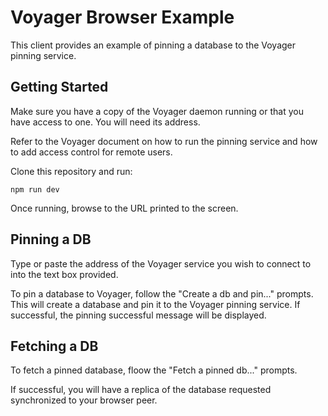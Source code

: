 # Voyager Browser Example

This client provides an example of pinning a database to the Voyager pinning service.

## Getting Started

Make sure you have a copy of the Voyager daemon running or that you have access to one. You will need its address.

Refer to the Voyager document on how to run the pinning service and how to add access control for remote users.

Clone this repository and run:

```
npm run dev
```

Once running, browse to the URL printed to the screen.

## Pinning a DB

Type or paste the address of the Voyager service you wish to connect to into the text box provided.

To pin a database to Voyager, follow the "Create a db and pin..." prompts. This will create a database and pin it to the Voyager pinning service. If successful, the pinning successful message will be displayed.

## Fetching a DB

To fetch a pinned database, floow the "Fetch a pinned db..." prompts.

If successful, you will have a replica of the database requested synchronized to your browser peer.